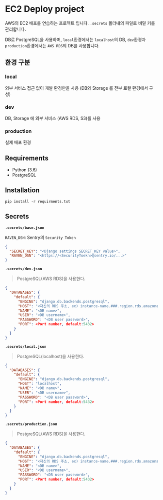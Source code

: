 # EC2 Deploy project

AWS의 EC2 배포를 연습하는 프로젝트 입니다.
`.secrets` 폴더내의 파일로 비밀 키를 관리합니다.

DB로 PostgreSQL을 사용하며, `local`환경에서는 `localhost`의 DB, `dev`환경과 `production`환경에서는 `AWS RDS`의 DB를 사용합니다.

## 환경 구분
### local

외부 서비스 접근 없이 개발 환경만을 사용 (DB와 Storage 를 전부 로컬 환경에서 구성)

### dev

DB, Storage 에 외부 서비스 (AWS RDS, S3)를 사용

### production

실제 배포 환경

## Requirements

- Python (3.6)
- PostgreSQL


## Installation
```
pip install -r requirments.txt

```

## Secrets

**`.secrets/base.json`**

`RAVEN_DSN`: Sentry의 `Security Token` 

```json
{
  "SECRET_KEY": "<Django settings SECRET_KEY value>",
  "RAVEN_DSN": "<https://<SecurityToekn>@sentry.io/...>"
}
```

**`.secrets/dev.json`**
> PostgreSQL(AWS RDS)을 사용한다.

```json
{
  "DATABASES": {
    "default": {
      "ENGINE": "django.db.backends.postgresql",
      "HOST": "<자신의 RDS 주소, ex) instance-name.###.region.rds.amazonaws.com>",
      "NAME": "<DB name>",
      "USER": "<DB username>",
      "PASSWORD": "<DB user password>",
      "PORT": <Port number, default:5432>
    }
  }
}
```

**`.secrets/local.json`**
> PostgreSQL(localhost)을 사용한다.

```json
{
  "DATABASES": {
    "default": {
      "ENGINE": "django.db.backends.postgresql",
      "HOST": "localhost",
      "NAME": "<DB name>",
      "USER": "<DB username>",
      "PASSWORD": "<DB user password>",
      "PORT": <Port number, default:5432>
    }
  }
}
```

**`.secrets/production.json`**
> PostgreSQL(AWS RDS)을 사용한다.

```json
{
  "DATABASES": {
    "default": {
      "ENGINE": "django.db.backends.postgresql",
      "HOST": "<자신의 RDS 주소, ex) instance-name.###.region.rds.amazonaws.com>",
      "NAME": "<DB name>",
      "USER": "<DB username>",
      "PASSWORD": "<DB user password>",
      "PORT": <Port number, default:5432>
    }
  }
}
```